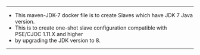 ************************************************
* This maven-JDK-7 docker file is to create Slaves which have JDK 7 Java version.
* This is to create one-shot slave configuration compatible with PSE/CJOC 1.11.X and higher
* by upgrading the JDK version to 8.
************************************************